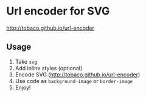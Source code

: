 # Url encoder for SVG

http://tobaco.github.io/url-encoder

## Usage

1. Take `svg`
2. Add inline styles (optional)
3. Encode SVG (http://tobaco.github.io/url-encoder)
4. Use code as `background-image` or `border-image`
5. Enjoy!


